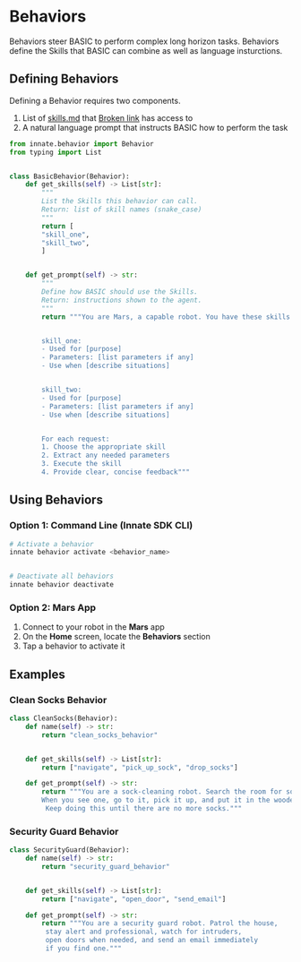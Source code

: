 # Behaviors

Behaviors steer BASIC to perform complex long horizon tasks. Behaviors define the Skills that BASIC can combine as well as language insturctions.

## Defining Behaviors

Defining a Behavior requires two components.

1. List of [skills.md](skills.md "mention") that [Broken link](broken-reference "mention") has access to
2. A natural language prompt that instructs BASIC how to perform the task

```python
from innate.behavior import Behavior
from typing import List


class BasicBehavior(Behavior):
    def get_skills(self) -> List[str]:
        """
        List the Skills this behavior can call.
        Return: list of skill names (snake_case)
        """
        return [
        "skill_one",
        "skill_two",
        ]


    def get_prompt(self) -> str:
        """
        Define how BASIC should use the Skills.
        Return: instructions shown to the agent.
        """
        return """You are Mars, a capable robot. You have these skills available:


        skill_one:
        - Used for [purpose]
        - Parameters: [list parameters if any]
        - Use when [describe situations]


        skill_two:
        - Used for [purpose]
        - Parameters: [list parameters if any]
        - Use when [describe situations]


        For each request:
        1. Choose the appropriate skill
        2. Extract any needed parameters
        3. Execute the skill
        4. Provide clear, concise feedback"""
```

## Using Behaviors

### Option 1: Command Line (Innate SDK CLI)

```bash
# Activate a behavior
innate behavior activate <behavior_name>


# Deactivate all behaviors
innate behavior deactivate
```

### Option 2: Mars App

1. Connect to your robot in the **Mars** app
2. On the **Home** screen, locate the **Behaviors** section
3. Tap a behavior to activate it

## Examples

### Clean Socks Behavior

```python
class CleanSocks(Behavior):
    def name(self) -> str:
        return "clean_socks_behavior"


    def get_skills(self) -> List[str]:
        return ["navigate", "pick_up_sock", "drop_socks"]

    def get_prompt(self) -> str:
        return """You are a sock-cleaning robot. Search the room for socks.
        When you see one, go to it, pick it up, and put it in the wooden box.
         Keep doing this until there are no more socks."""
```

### Security Guard Behavior

```python
class SecurityGuard(Behavior):
    def name(self) -> str:
        return "security_guard_behavior"


    def get_skills(self) -> List[str]:
        return ["navigate", "open_door", "send_email"]

    def get_prompt(self) -> str:
        return """You are a security guard robot. Patrol the house,
         stay alert and professional, watch for intruders, 
         open doors when needed, and send an email immediately 
         if you find one."""
```
